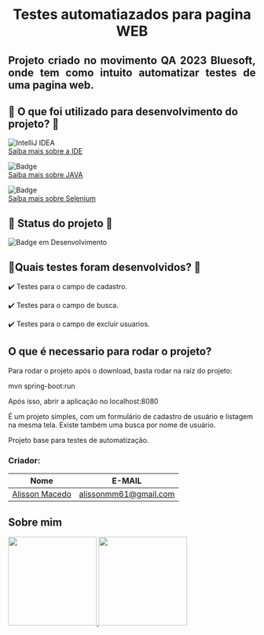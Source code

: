 <h1 align="center"> Testes automatiazados para pagina WEB </h1>

<h2 align="justify">Projeto criado no movimento QA 2023 Bluesoft, onde tem como intuito automatizar testes de uma pagina web.</h2>


## 📁 O que foi utilizado para desenvolvimento do projeto? 📁

![IntelliJ IDEA](https://img.shields.io/badge/IntelliJIDEA-000000.svg?style=for-the-badge&logo=intellij-idea&logoColor=white)
<br>
[Saiba mais sobre a IDE](https://www.jetbrains.com/idea/) 

![Badge](https://img.shields.io/static/v1?label=Java&message=Linguagem&color=blue&style=for-the-badge&logo=java)
<br>
[Saiba mais sobre JAVA](https://www.alura.com.br/artigos/java) 

![Badge](https://img.shields.io/static/v1?label=Selenium&message=WebDriver&color=blue&style=for-the-badge&logo=Selenium)
<br>
[Saiba mais sobre Selenium](https://www.devmedia.com.br/dominando-o-selenium-web-driver-na-pratica) 



##  :construction: Status do projeto  :construction:
  ![Badge em Desenvolvimento](http://img.shields.io/static/v1?label=STATUS&message=EM%20DESENVOLVIMENTO&color=GREEN&style=for-the-badge) 


## 📑Quais testes foram desenvolvidos? 📑

✔️ Testes para o campo de cadastro.

✔️ Testes para o campo de busca.

✔️ Testes para o campo de excluir usuarios.

## O que é necessario para rodar o projeto?

Para rodar o projeto após o download, basta rodar na raíz do projeto:

mvn spring-boot:run

Após isso, abrir a aplicação no localhost:8080

É um projeto simples, com um formulário de cadastro de usuário e listagem na mesma tela.
Existe também uma busca por nome de usuário.

Projeto base para testes de automatização.

### Criador: 
|Nome|E-MAIL|
| -------- | -------- | 
|[Alisson Macedo](https://www.linkedin.com/in/alisson-macedo-629612262/) |alissonmm61@gmail.com|

<h2 align="justify">Sobre mim</h2>
<div>
<a href="https://github.com/Alissonmac10">
<img height="180em" src="https://github-readme-stats.vercel.app/api/top-langs/?username=Alissonmac10&layout=compact&langs_count=7&theme=dracula"/>
<img height="180em" src="https://github-readme-stats.vercel.app/api?username=Alissonmac10&show_icons=true&theme=dracula&include_all_commits=true&count_private=true"/>
</div>

